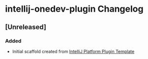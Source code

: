 <!-- Keep a Changelog guide -> https://keepachangelog.com -->

# intellij-onedev-plugin Changelog

## [Unreleased]
### Added
- Initial scaffold created from [IntelliJ Platform Plugin Template](https://github.com/JetBrains/intellij-platform-plugin-template)
